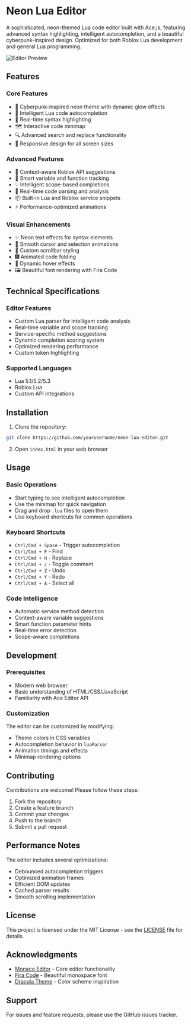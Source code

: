 # Neon Lua Editor

A sophisticated, neon-themed Lua code editor built with Ace.js, featuring advanced syntax highlighting, intelligent autocompletion, and a beautiful cyberpunk-inspired design. Optimized for both Roblox Lua development and general Lua programming.

![Editor Preview](https://cdn.discordapp.com/attachments/1156188282330288139/1310266707721322586/image.png?ex=67449876&is=674346f6&hm=4fd2b3f043d2925366a3ddf28de1289b937017f157e339783a37579eb36e84b9&)

## Features

### Core Features
- 🎨 Cyberpunk-inspired neon theme with dynamic glow effects
- 🚀 Intelligent Lua code autocompletion
- 📝 Real-time syntax highlighting
- 🗺️ Interactive code minimap
- 🔍 Advanced search and replace functionality
- 📱 Responsive design for all screen sizes

### Advanced Features
- 🤖 Context-aware Roblox API suggestions
- 🎯 Smart variable and function tracking
- 💡 Intelligent scope-based completions
- 🔄 Real-time code parsing and analysis
- 📦 Built-in Lua and Roblox service snippets
- ⚡ Performance-optimized animations

### Visual Enhancements
- ✨ Neon text effects for syntax elements
- 💫 Smooth cursor and selection animations
- 🌈 Custom scrollbar styling
- 🎆 Animated code folding
- 🎇 Dynamic hover effects
- 🖼️ Beautiful font rendering with Fira Code

## Technical Specifications

### Editor Features
- Custom Lua parser for intelligent code analysis
- Real-time variable and scope tracking
- Service-specific method suggestions
- Dynamic completion scoring system
- Optimized rendering performance
- Custom token highlighting

### Supported Languages
- Lua 5.1/5.2/5.3
- Roblox Lua
- Custom API integrations

## Installation

1. Clone the repository:
```bash
git clone https://github.com/yourusername/neon-lua-editor.git
```

2. Open `index.html` in your web browser

## Usage

### Basic Operations
- Start typing to see intelligent autocompletion
- Use the minimap for quick navigation
- Drag and drop `.lua` files to open them
- Use keyboard shortcuts for common operations

### Keyboard Shortcuts
- `Ctrl/Cmd + Space` - Trigger autocompletion
- `Ctrl/Cmd + F` - Find
- `Ctrl/Cmd + H` - Replace
- `Ctrl/Cmd + /` - Toggle comment
- `Ctrl/Cmd + Z` - Undo
- `Ctrl/Cmd + Y` - Redo
- `Ctrl/Cmd + A` - Select all

### Code Intelligence
- Automatic service method detection
- Context-aware variable suggestions
- Smart function parameter hints
- Real-time error detection
- Scope-aware completions

## Development

### Prerequisites
- Modern web browser
- Basic understanding of HTML/CSS/JavaScript
- Familiarity with Ace Editor API

### Customization
The editor can be customized by modifying:
- Theme colors in CSS variables
- Autocompletion behavior in `luaParser`
- Animation timings and effects
- Minimap rendering options

## Contributing

Contributions are welcome! Please follow these steps:

1. Fork the repository
2. Create a feature branch
3. Commit your changes
4. Push to the branch
5. Submit a pull request

## Performance Notes

The editor includes several optimizations:
- Debounced autocompletion triggers
- Optimized animation frames
- Efficient DOM updates
- Cached parser results
- Smooth scrolling implementation

## License

This project is licensed under the MIT License - see the [LICENSE](LICENSE) file for details.

## Acknowledgments

- [Monaco Editor](https://microsoft.github.io/monaco-editor/) - Core editor functionality
- [Fira Code](https://github.com/tonsky/FiraCode) - Beautiful monospace font
- [Dracula Theme](https://draculatheme.com/) - Color scheme inspiration

## Support

For issues and feature requests, please use the GitHub issues tracker.